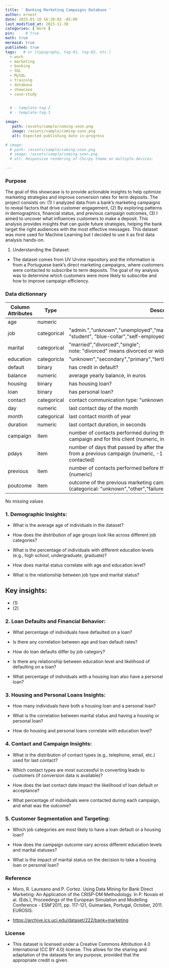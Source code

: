 ```yaml
---
title: ' Banking Marketing Campaigns Database '
author: ernest
date: 2025-01-10 16:20:02 -05:00
last_modified_at: 2023-11-30
categories: [ Work ]
pin:     # true
math: true
mermaid: true
published: true
tags:   # or [typography, tag-01, tag-02, etc.]
  - work
  - marketing
  - banking
  - SQL
  - MySQL
  - training
  - database
  - showcase
  - case-study
  

  # - tamplate-tag-2
  # - template-tag-3

image: 
   path: /assets/sample/coming-soon.png
   image: /assets/sample/coming-soon.png
   alt: Expected publishing date in-progress 

# image: 
  # path: /assets/sample/coming-soon.png
  # image: /assets/sample/coming-soon.png
  # alt: Responsive rendering of Chirpy theme on multiple devices.

---
```







### Purpose

The goal of this showcase is to provide actionable insights to help optimize marketing strategies and improve conversion rates for term deposits. The project consists on: (1) I analyzed data from a bank’s marketing campaigns to reveal factors that drive customer engagement, (2) By exploring patterns in demographics, financial status, and previous campaign outcomes, (3) I aimed to uncover what influences customers to make a deposit. This analysis provides insights that can guide future strategies, helping the bank target the right audiences with the most effective messages. This dataset was more used for Machine Learning but I decided to use it as first data analysis hands-on. 


1. Understanding the Dataset:

- The dataset comes from UV Urvine repository and the information is from a Portuguese bank’s direct marketing campaigns, where customers were contacted to subscribe to term deposits. The goal of my analysis was to determine which customers were more likely to subscribe and how to improve campaign efficiency.






### Data dictionnary

| Column Attributes  | Type     | Description        |
|--------------|----------|----------------------------|
| age           | numeric |                  | 
| job       | categorical |  "admin.","unknown","unemployed","management","housemaid","entrepreneur", <br> "student", "blue-collar","self-employed","retired","technician","services")  |
| marital | categorical  |  "married","divorced","single"; <br> note: "divorced" means divorced or widowed) | 
| education | categoricla | "unknown","secondary","primary","tertiary") | 
| default | binary  | has credit in default? |
| balance | numeric | average yearly balance, in euros | 
| housing | binary | has housing loan?  | 
| loan | binary | has personal loan? | 
| contact | categorical | contact communication type: "unknown","telephone","cellular")  | 
| day | numeric | last contact day of the month | 
| month | categorical | last contact month of year  | 
| duration | numeric | last contact duration, in seconds | 
| campaign | item | number of contacts performed during this <br> campaign and for this client (numeric, includes last contact) |
| pdays | item | number of days that passed by after the client was last contacted <br> from a previous campaign (numeric, -1 means client was not previously contacted) | 
| previous | item | number of contacts performed before this campaign and for this client (numeric) |
| poutcome | item | outcome of the previous marketing campaign <br> (categorical: "unknown","other","failure","success") | 

No missing values






### 1. **Demographic Insights:**


- What is the average age of individuals in the dataset?

- How does the distribution of age groups look like across different job categories?

- What is the percentage of individuals with different education levels (e.g., high school, undergraduate, graduate)?

- How does marital status correlate with age and education level?

- What is the relationship between job type and marital status?


## Key insights:

- (1)
- (2)



### 2. Loan Defaults and Financial Behavior:

- What percentage of individuals have defaulted on a loan?

- Is there any correlation between age and loan default rates?

- How do loan defaults differ by job category?

- Is there any relationship between education level and likelihood of defaulting on a loan?

- What percentage of individuals with a housing loan also have a personal loan?




### 3. Housing and Personal Loans Insights:

- How many individuals have both a housing loan and a personal loan?

- What is the correlation between marital status and having a housing or personal loan?

- How do housing and personal loans correlate with education level?


### 4. Contact and Campaign Insights:


- What is the distribution of contact types (e.g., telephone, email, etc.) used for last contact?

- Which contact types are most successful in converting leads to customers (if conversion data is available)?

- How does the last contact date impact the likelihood of loan default or acceptance?

- What percentage of individuals were contacted during each campaign, and what was the outcome?


### 5. Customer Segmentation and Targeting:


- Which job categories are most likely to have a loan default or a housing loan?

- How does the campaign outcome vary across different education levels and marital statuses?

- What is the impact of marital status on the decision to take a housing loan or personal loan?







<!--


In this project, I analyzed data from a bank’s marketing campaigns to reveal factors that drive customer engagement. By exploring patterns in demographics, financial status, and previous campaign outcomes, I aimed to uncover what influences customers to make a deposit.

Link project
https://github.com/DanieltheAnalyst1/Bank_Marketing_Campaign_Analysis-SQL


Bank Marketing Campaign Analysis: Uncovering What Works
In this project, I analyzed data from a bank’s marketing campaigns to reveal factors that drive customer engagement. By exploring patterns in demographics, financial status, and previous campaign outcomes, I aimed to uncover what influences customers to make a deposit. This analysis provides insights that can guide future strategies, helping the bank target the right audiences with the most effective messages.

📌 Analysis Highlights:
Who is more likely to respond positively to the campaign?
Which demographics and financial factors show higher engagement rates?
How does contact frequency and previous campaign outcome impact deposit success?


Citation Request:
  This dataset is public available for research. The details are described in [Moro et al., 2011]. 
  Please include this citation if you plan to use this database:

  [Moro et al., 2011] S. Moro, R. Laureano and P. Cortez. Using Data Mining for Bank Direct Marketing: An Application of the CRISP-DM Methodology. 
  In P. Novais et al. (Eds.), Proceedings of the European Simulation and Modelling Conference - ESM'2011, pp. 117-121, Guimarães, Portugal, October, 2011. EUROSIS.

  Available at: [pdf] http://hdl.handle.net/1822/14838
                [bib] http://www3.dsi.uminho.pt/pcortez/bib/2011-esm-1.txt

1. Title: Bank Marketing

2. Sources
   Created by: Paulo Cortez (Univ. Minho) and Sérgio Moro (ISCTE-IUL) @ 2012
   
3. Past Usage:

  The full dataset was described and analyzed in:

  S. Moro, R. Laureano and P. Cortez. Using Data Mining for Bank Direct Marketing: An Application of the CRISP-DM Methodology. 
  In P. Novais et al. (Eds.), Proceedings of the European Simulation and Modelling Conference - ESM'2011, pp. 117-121, Guimarães, 
  Portugal, October, 2011. EUROSIS.

4. Relevant Information:

   The data is related with direct marketing campaigns of a Portuguese banking institution. 
   The marketing campaigns were based on phone calls. Often, more than one contact to the same client was required, 
   in order to access if the product (bank term deposit) would be (or not) subscribed. 

   There are two datasets: 
      1) bank-full.csv with all examples, ordered by date (from May 2008 to November 2010).
      2) bank.csv with 10% of the examples (4521), randomly selected from bank-full.csv.
   The smallest dataset is provided to test more computationally demanding machine learning algorithms (e.g. SVM).

   The classification goal is to predict if the client will subscribe a term deposit (variable y).

5. Number of Instances: 45211 for bank-full.csv (4521 for bank.csv)

6. Number of Attributes: 16 + output attribute.

7. Attribute information:

   For more information, read [Moro et al., 2011].

   Input variables:
   # bank client data:
   1 - age (numeric)
   2 - job : type of job (categorical: "admin.","unknown","unemployed","management","housemaid","entrepreneur","student",
                                       "blue-collar","self-employed","retired","technician","services") 
   3 - marital : marital status (categorical: "married","divorced","single"; note: "divorced" means divorced or widowed)
   4 - education (categorical: "unknown","secondary","primary","tertiary")
   5 - default: has credit in default? (binary: "yes","no")
   6 - balance: average yearly balance, in euros (numeric) 
   7 - housing: has housing loan? (binary: "yes","no")
   8 - loan: has personal loan? (binary: "yes","no")
   # related with the last contact of the current campaign:
   9 - contact: contact communication type (categorical: "unknown","telephone","cellular") 
  10 - day: last contact day of the month (numeric)
  11 - month: last contact month of year (categorical: "jan", "feb", "mar", ..., "nov", "dec")
  12 - duration: last contact duration, in seconds (numeric)
   # other attributes:
  13 - campaign: number of contacts performed during this campaign and for this client (numeric, includes last contact)
  14 - pdays: number of days that passed by after the client was last contacted from a previous campaign (numeric, -1 means client was not previously contacted)
  15 - previous: number of contacts performed before this campaign and for this client (numeric)
  16 - poutcome: outcome of the previous marketing campaign (categorical: "unknown","other","failure","success")

  Output variable (desired target):
  17 - y - has the client subscribed a term deposit? (binary: "yes","no")

8. Missing Attribute Values: None



## Table: orders
age, job, mariatal status, education, defaulted the loan, housing loan, personal loan, conctact type durant last contact date, campaing, 

| Customer Attributes       | Type     | Description        |
|--------------|----------|-----------------------------------|
| age    | INT      | Age of the customer  |
| Job  | INT      | Type of job (e.g., admin., blue-collar, technician)    |
| Marital Status   | DATE     | Marital status of the customer (single, married, divorced)  |
| Education | DECIMAL  | Level of education (e.g., primary, secondary, tertiary)  |
| Default |item | Has the customer credit in default? (Yes/No) |
| Housing Loan | item | Does the customer have a housing loan? (Yes/No) |
| Personal Loan | item | Does the customer have a personal loan? (Yes/No) |
| Contact | item | Type during last contact date |
| Campaing | item | item |


===



### 1. **Demographic Insights:**

1. What is the average age of individuals in the dataset?
2. How does the distribution of age groups look like across different job categories?
3. What is the percentage of individuals with different education levels (e.g., high school, undergraduate, graduate)?
4. How does marital status correlate with age and education level?
5. What is the relationship between job type and marital status?

### 2. **Loan Defaults and Financial Behavior:**

6. What percentage of individuals have defaulted on a loan?
7. Is there any correlation between age and loan default rates?
8. How do loan defaults differ by job category?
9. Is there any relationship between education level and likelihood of defaulting on a loan?
10. What percentage of individuals with a housing loan also have a personal loan?

### 3. **Housing and Personal Loans Insights:**

11. How many individuals have both a housing loan and a personal loan?
12. What is the correlation between marital status and having a housing or personal loan?
13. How do housing and personal loans correlate with education level?

### 4. **Contact and Campaign Insights:**

14. What is the distribution of contact types (e.g., telephone, email, etc.) used for last contact?
15. Which contact types are most successful in converting leads to customers (if conversion data is available)?
16. How does the last contact date impact the likelihood of loan default or acceptance?
17. What percentage of individuals were contacted during each campaign, and what was the outcome?

### 5. **Customer Segmentation and Targeting:**

18. Which job categories are most likely to have a loan default or a housing loan?
19. How does the campaign outcome vary across different education levels and marital statuses?
20. What is the impact of marital status on the decision to take a housing loan or personal loan?

### Bonus Considerations:

You can also try analyzing seasonal trends if there’s any date/time data that can be correlated with loan behavior (e.g., Does loan default increase in certain months?)




I'll divide the questions into specific topics to help you focus on different aspects of SQL: **Basic Queries**, **Aggregations and Joins**, **Subqueries**, **Date Functions**, **Grouping and Filtering**, **Advanced Analysis**, and **Advanced Joins**.

### Tables (Assumed Schema):

1. **customers**: Contains customer data (e.g., age, job, marital status, education).
2. **loans**: Contains loan-related data (e.g., housing loan, personal loan, defaulted loans).
3. **campaign**: Contains information about marketing campaigns (e.g., contact date, campaign type).
4. **contact\_history**: Stores contact information related to the campaign, including contact types and dates.

---

## **Basic Queries**

### 1. Retrieve All Customer Information

* Write an SQL query to retrieve all details from the `customers` table, including age, job, marital status, and education.

### 2. List All Active Campaigns

* Write an SQL query to list all campaigns that are currently active in the `campaign` table (assuming there’s a status or date field that indicates active campaigns).

### 3. Retrieve Loan Information for Specific Customer

* Write a query to fetch the loan information (housing loan, personal loan) for a customer with a given `customer_id` from the `loans` table.

---

## **Aggregations and Joins**

### 4. Count of Customers Who Defaulted on Loans

* Write an SQL query to count how many customers have defaulted on loans from the `loans` table.

### 5. Number of Customers by Job Type

* Write an SQL query to group customers by their job type (from the `customers` table) and count how many customers are in each job category.

### 6. Average Age of Customers with Housing Loans

* Write an SQL query to calculate the average age of customers who have a housing loan from the `loans` table.

### 7. Sum of Defaulted Loan Amounts

* Write a query to calculate the total amount of loans defaulted by customers (assuming the loan amount is in the `loans` table).

---

## **Subqueries**

### 8. Customers Who Have Not Been Contacted in the Last Month

* Write an SQL query to find customers who have not been contacted in the last month from the `contact_history` table. Use a subquery to find the customers who don't have recent contacts.

### 9. Customers with Personal Loans Who Have Not Defaulted

* Write a query to find customers who have a personal loan but have not defaulted on it (use the `loans` table with a subquery or `JOIN`).

### 10. Customers in Specific Campaign with Age Greater Than 30

* Write a query to find customers who participated in a specific campaign and are over the age of 30. Use a subquery to identify those in the campaign.

---

## **Date Functions**

### 11. Number of Contacts Made in the Last 30 Days

* Write a query to count how many contacts were made in the last 30 days from the `contact_history` table, using the current date.

### 12. Customers Contacted in Specific Month

* Write a query to list all customers who were contacted in March 2023 (from the `contact_history` table).

### 13. Most Recent Contact for Each Customer

* Write an SQL query to find the most recent contact date for each customer from the `contact_history` table.

---

## **Grouping and Filtering**

### 14. Average Loan Amount for Defaulted vs. Non-Defaulted Loans

* Write an SQL query to calculate the average loan amount for customers who have defaulted on their loan versus those who have not from the `loans` table.

### 15. Number of Customers by Marital Status

* Write an SQL query to count the number of customers for each marital status category (e.g., single, married, divorced) from the `customers` table.

### 16. Customers Who Have Both Housing and Personal Loans

* Write a query to find customers who have both a housing loan and a personal loan from the `loans` table.

---

## **Advanced Analysis**

### 17. Loan Default Rate by Education Level

* Write a query to calculate the loan default rate for each education level (from the `customers` table and the `loans` table). Show the number of defaults vs. total customers for each education level.

### 18. Percentage of Customers Who Have Been Contacted and Subscribed to Campaigns

* Write an SQL query to calculate the percentage of customers who have been contacted (from the `contact_history` table) and have subscribed to any campaign (from the `campaign` table).

### 19. Predictive Analysis: Loan Default Based on Age, Job, and Housing Loan

* Write an SQL query that combines `customers` and `loans` tables to find patterns in loan defaults based on customer attributes like age, job, and whether they have a housing loan (e.g., calculate default rates for each group).

---

## **Advanced Joins**

### 20. Customers Who Were Contacted and Have a Loan Default

* Write an SQL query to find customers who have both been contacted (from the `contact_history` table) and have defaulted on their loan (from the `loans` table). Use an appropriate `JOIN`.

---

### **Summary of Topics:**

* **Basic Queries**: Simple SELECT, retrieving all customer data.
* **Aggregations and Joins**: Counting, summing, averaging, using JOINs.
* **Subqueries**: Handling nested queries and filtering based on conditions.
* **Date Functions**: Working with time-related data, such as filtering or calculating based on dates.
* **Grouping and Filtering**: Using GROUP BY and HAVING for categorized and conditional aggregations.
* **Advanced Analysis**: Applying business logic, analyzing default rates, and percentages.
* **Advanced Joins**: Combining data from multiple tables, including those with complex conditions.



===

| Campaign Attributes       | Type     | Description        |
|--------------|----------|-----------------------------------|
| Contact Type    | INT  | Communication method used to contact the customer (cellular, telephone).  |
| Last Contact Date | item | Date of the last contact made to the customer. |
| Duration | item | Duration of the last contact (in seconds). |
| Campaign | item | Variable representing the current direct marketing campaign |
| Previous   | iteme | Variable representing the number of contacts made with the <br> customer during previous marketing campaigns before the current campaign. | 


Target Outcome (y): Whether the customer subscribed to the term deposit after being contacted (Yes/No).


| Economic Attributes       | Type     | Description        |
|--------------|----------|-----------------------------------|
| EmpVarRate | item  | Employment variation rate — a measure of employment growth or decline. |
| Euribor3m | item | Three-month Euro Interbank Offered Rate, a benchmark interest rate.
| ConsPriceIdx | item | Consumer Price Index, an indicator of inflation. | 
| ConsConfIdx | item | Consumer Confidence Index — an economic sentiment indicator. | 











<!-- 

```python
print("Hello, world!")
for i in range(10):
    print(i)
```
## Images

<div style="text-align: center;">

![alt text]( /assets/sample/coming-soon.png "Our logo")

</div>


![example {caption=Caption - changeme.}]( /assets/sample/coming-soon.png )




In this project, I analyzed data from a bank’s marketing campaigns to reveal factors that drive customer engagement. By exploring patterns in demographics, financial status, and previous campaign outcomes, I aimed to uncover what influences customers to make a deposit. This analysis provides insights that can guide future strategies, helping the bank target the right audiences with the most effective messages.





My goal was to provide actionable insights to help optimize marketing strategies and improve conversion rates for term deposits.

1. Understanding the Dataset:

The dataset comes from a Portuguese bank’s direct marketing campaigns, where customers were contacted to subscribe to term deposits. The goal of my analysis was to determine which customers were more likely to subscribe and how to improve campaign efficiency.

Customer Attributes:

Age: Age of the customer.

Job: Type of job (e.g., admin., blue-collar, technician).

Marital Status: Marital status of the customer (single, married, divorced).

Education: Level of education (e.g., primary, secondary, tertiary).

Default: Has the customer credit in default? (Yes/No).

Housing Loan: Does the customer have a housing loan? (Yes/No).

Personal Loan: Does the customer have a personal loan? (Yes/No).

Campaign Attributes:

Contact Type: Communication method used to contact the customer (cellular, telephone).

Last Contact Date: Date of the last contact made to the customer.

Duration: Duration of the last contact (in seconds).

Campaign: Variable representing the current direct marketing campaign

Previous: Variable representing the number of contacts made with the customer during previous marketing campaigns before the current campaign.

Economic Context:

EmpVarRate: Employment variation rate — a measure of employment growth or decline.

Euribor3m: Three-month Euro Interbank Offered Rate, a benchmark interest rate.

ConsPriceIdx: Consumer Price Index, an indicator of inflation.

ConsConfIdx: Consumer Confidence Index — an economic sentiment indicator.

Target Outcome:

Target Outcome (y): Whether the customer subscribed to the term deposit after being contacted (Yes/No).





Customer Segmentation: Who’s More Likely to Subscribe?

To help the bank target its marketing efforts more effectively, I segmented customers based on their job types and whether they had housing or personal loans. This allowed me to see which customer groups were more likely to subscribe to a term deposit and which were less responsive



```sql
SELECT p.passenger_id, p.first_name, p.last_name
FROM passenger p
JOIN booking b ON p.passenger_id = b.passenger_id
GROUP BY p.passenger_id
HAVING COUNT(b.booking_id) = 1;
```







> All content provided is for informational purposes only and shown case studies examples for open source data resources. The articles, notes and case study on this website are my own the way on seen opportunities and problem-solving but don’t necessarily represent the positions, strategies, or opinions of my past or current employer or its subsidiaries. I make no representations as to the accuracy or completeness of any information found here or by following any links. I will not be liable for any errors or omissions in this information nor for the availability of this information. I will not be liable for any losses, injuries, or damages from the display or use of this information.
{: .prompt-info }

> All statements are my own, and do not necessarily reflect the opinion(s) of the past or current employer, or previous or current educational institution. The information contained in this report/article/note is meant for the purposes of information only and is not intended to be investment, legal, tax or other advice, nor is it intended to be relied upon in making an investment or other decision. This information provided with my own understanding which the authors and publishers are not providing advice on legal, economic, investment or other professional issues and services. 
{: .prompt-info }




<!-- 

> DISCLAIMER
- The information contained in this report/article/note is meant for the purposes of information only and is not intended to be investment, legal, tax or other advice, nor is it intended to be relied upon in making an investment or other decision. This report is provided with the understanding that the authors and publishers are not providing advice on legal, economic, investment or other professional issues and services. 
- I am not responsible for the content of websites and information resources that may be referenced in the report. The access provided to these sites or the provision of such information resources does not constitute an endorsement by myself. of the information contained therein. However, unless expressly stated otherwise, the opinions, recommendations, findings, interpretations and conclusions expressed in this report represent the views of myself. 
- The inclusion of company examples does not in any way constitute an endorsement of these organisations by myself or the signatories to the Principles for Responsible Investment. While I have endeavoured to ensure that the information contained in this report has been obtained from reliable and up-to-date sources, the changing nature of statistics, laws, rules and regulations may result in delays, omissions or inaccuracies in information contained in this report. I am not responsible for any errors or omissions, or for any decision made or action taken based on information contained in this report, or for any loss or damage arising from or caused by such decision or action. All information in this report is provided “as-is”, with no guarantee of completeness, accuracy, timeliness or of the results obtained from the use of this information, and without warranty of any kind, expressed or implied.
{: .prompt-info }



-->

### Reference

- Moro, R. Laureano and P. Cortez. Using Data Mining for Bank Direct Marketing: An Application of the CRISP-DM Methodology. 
  In P. Novais et al. (Eds.), Proceedings of the European Simulation and Modelling Conference - ESM'2011, pp. 117-121, Guimarães, 
  Portugal, October, 2011. EUROSIS.

- https://archive.ics.uci.edu/dataset/222/bank+marketing



### License

- This dataset is licensed under a Creative Commons Attribution 4.0 International (CC BY 4.0) license. This allows for the sharing and adaptation of the datasets for any purpose, provided that the appropriate credit is given.






